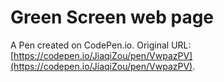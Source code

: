 # Green Screen web page

A Pen created on CodePen.io. Original URL: [https://codepen.io/JiaqiZou/pen/VwpazPV](https://codepen.io/JiaqiZou/pen/VwpazPV).


